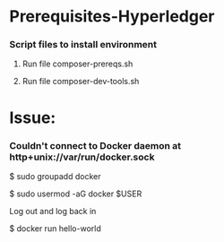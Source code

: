 # Prerequisites-Hyperledger
### Script files to install environment

1. Run file composer-prereqs.sh

2. Run file composer-dev-tools.sh


# Issue: 

### Couldn't connect to Docker daemon at http+unix://var/run/docker.sock

$ sudo groupadd docker

$ sudo usermod -aG docker $USER

Log out and log back in

$ docker run hello-world

